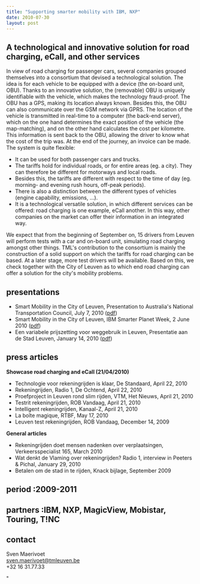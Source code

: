 ```yaml
---
title: "Supporting smarter mobility with IBM, NXP"
date: 2010-07-30
layout: post
---
```


<h2 class="ondertitel">A technological and innovative solution for road charging, eCall, and other services</h2> <p>In view of road charging for passenger cars, several companies grouped themselves into a consortium that devised a technological solution. The idea is for each vehicle to be equipped with a device (the on-board unit, OBU). Thanks to an innovative solution, the (removable) OBU is uniquely identifiable with the vehicle, which makes the technology fraud-proof. The OBU has a GPS, making its location always known. Besides this, the OBU can also communicate over the GSM network via GPRS. The location of the vehicle is transmitted in real-time to a computer (the back-end server), which on the one hand determines the exact position of the vehicle (the map-matching), and on the other hand calculates the cost per kilometre. This information is sent back to the OBU, allowing the driver to know what the cost of the trip was. At the end of the journey, an invoice can be made. The system is quite flexible: </p> <ul> <li>It can be used for both passenger cars and trucks. </li> <li>The tariffs hold for individual roads, or for entire areas (eg. a city). They can therefore be different for motorways and local roads. </li> <li>Besides this, the tariffs are different with respect to the time of day (eg. morning- and evening rush hours, off-peak periods). </li> <li>There is also a distinction between the different types of vehicles (engine capability, emissions, ...). </li> <li>It is a technological versatile solution, in which different services can be offered: road charging is one example, eCall another. In this way, other companies on the market can offer their information in an integrated way. </li> </ul> <p>We expect that from the beginning of September on, 15 drivers from Leuven will perform tests with a car and on-board unit, simulating road charging amongst other things. TML's contribution to the consortium is mainly the construction of a solid support on which the tariffs for road charging can be based. At a later stage, more test drivers will be available. Based on this, we check together with the City of Leuven as to which end road charging can offer a solution for the city's mobility problems. </p> <h2>presentations</h2> <ul> <li>Smart Mobility in the City of Leuven, Presentation to Australia's National Transportation Council, July 7, 2010 (<a href="/wp-content/uploads/sites/6/2010/07/2010-07-07-ntc.pdf" target="_blank">pdf</a>) </li> <li>Smart Mobility in the City of Leuven, IBM Smarter Planet Week, 2 June 2010 (<a href="/wp-content/uploads/sites/6/2010/07/2010-06-02-ibm-innovation-week-tml.pdf" target="_blank">pdf</a>) </li> <li>Een variabele prijszetting voor weggebruik in Leuven, Presentatie aan de Stad Leuven, January 14, 2010 (<a href="/wp-content/uploads/sites/6/2010/07/2010-01-14-variabele-prijszetting.pdf" target="_blank">pdf</a>) </li> </ul> <h2>press articles</h2> <p><strong>Showcase road charging and eCall (21/04/2010)</strong> </p><ul> <li>Technologie voor rekeningrijden is klaar, De Standaard, April 22, 2010 </li> <li>Rekeningrijden, Radio 1, De Ochtend, April 22, 2010 </li> <li>Proefproject in Leuven rond slim rijden, VTM, Het Nieuws, April 21, 2010 </li> <li>Testrit rekeningrijden, ROB Vandaag, April 21, 2010 </li> <li>Intelligent rekeningrijden, Kanaal-Z, April 21, 2010 </li> <li>La boîte magique, RTBF, May 17, 2010 </li> <li>Leuven test rekeningrijden, ROB Vandaag, December 14, 2009 </li> </ul> <p><strong>General articles</strong> </p><ul> <li>Rekeningrijden doet mensen nadenken over verplaatsingen, Verkeersspecialist 165, March 2010 </li> <li>Wat denkt de Vlaming over rekeningrijden? Radio 1, interview in Peeters & Pichal, January 29, 2010 </li> <li>Betalen om de stad in te rijden, Knack bijlage, September 2009 </li> </ul> <h2>period :2009-2011</h2>  <h2>partners :IBM, NXP, MagicView, Mobistar, Touring, T!NC</h2><h2>contact</h2> <p>Sven Maerivoet<br /> <!-- Epost=('sv' + 'en' + '.mae' + 'rivoet' + '@' + 'tm' + 'leuv' + 'en.be') document.write('<a href=ma' + 'ilto:' + Epost + '">' + Epost + '</a>')//--> <a href=""mailto:sven.maerivoet@tmleuven.be"">sven.maerivoet@tmleuven.be</a> <br />+32 16 31.77.33</p>"